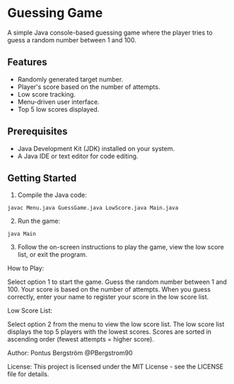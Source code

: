 # Guessing Game

A simple Java console-based guessing game where the player tries to guess a random number between 1 and 100.

## Features

- Randomly generated target number.
- Player's score based on the number of attempts.
- Low score tracking.
- Menu-driven user interface.
- Top 5 low scores displayed.

## Prerequisites

- Java Development Kit (JDK) installed on your system.
- A Java IDE or text editor for code editing.

## Getting Started

1. Compile the Java code:
```
javac Menu.java GuessGame.java LowScore.java Main.java
```
2. Run the game:

```
java Main
```
3. Follow the on-screen instructions to play the game, view the low score list, or exit the program.

How to Play:

Select option 1 to start the game.
Guess the random number between 1 and 100.
Your score is based on the number of attempts.
When you guess correctly, enter your name to register your score in the low score list.

Low Score List:

Select option 2 from the menu to view the low score list.
The low score list displays the top 5 players with the lowest scores.
Scores are sorted in ascending order (fewest attempts = higher score).

Author:
Pontus Bergström @PBergstrom90

License:
This project is licensed under the MIT License - see the LICENSE file for details.
